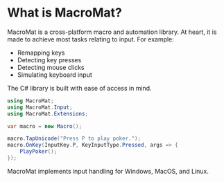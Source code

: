 # What is MacroMat?

MacroMat is a cross-platform macro and automation library. At heart, it is made
to achieve most tasks relating to input. For example:

- Remapping keys
- Detecting key presses
- Detecting mouse clicks
- Simulating keyboard input

The C# library is built with ease of access in mind.

```cs
using MacroMat;
using MacroMat.Input;
using MacroMat.Extensions;

var macro = new Macro();

macro.TapUnicode("Press P to play poker.");
macro.OnKey(InputKey.P, KeyInputType.Pressed, args => {
    PlayPoker();
});
```

MacroMat implements input handling for Windows, MacOS, and Linux.